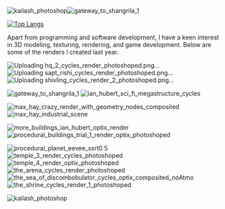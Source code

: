 ![kailash_photoshop](https://github.com/user-attachments/assets/6919d0e3-ab7e-4772-942e-075766d19633)![gateway_to_shangrila_1](https://github.com/user-attachments/assets/1f44ba31-d00b-47fb-8e2a-d34463a5d8d3)<!-- ### Hi there 👋
 -->
<!--
**adityapandeyz/adityapandeyz** is a ✨ _special_ ✨ repository because its `README.md` (this file) appears on your GitHub profile.

Here are some ideas to get you started:

- 🔭 I’m currently working on ...
- 🌱 I’m currently learning ...
- 👯 I’m looking to collaborate on ...
- 🤔 I’m looking for help with ...
- 💬 Ask me about ...
- 📫 How to reach me: ...
- 😄 Pronouns: ...
- ⚡ Fun fact: ...
-->
<!-- ![header](https://capsule-render.vercel.app/api?type=rect&height=200&text=Hello!&fontAlign=70&stroke=00FF00&strokeWidth=3)
 -->
<!--  <p align="center">
  <img src="https://capsule-render.vercel.app/api?type=waving&color=gradient&text=Hello!&height=100&section=header"/>
</p> -->

<!-- <h2><img src="https://emojis.slackmojis.com/emojis/images/1531849430/4246/blob-sunglasses.gif?1531849430" width="30"/> नमस्ते (Namaste)🙏🏻, I'm Aditya Pandey! <img src="https://media.giphy.com/media/12oufCB0MyZ1Go/giphy.gif" width="50"></h2>
<img align='right' src="https://media.giphy.com/media/M9gbBd9nbDrOTu1Mqx/giphy.gif" width="230">
<p><em>Flutter Developer x College Student</a><img src="https://media.giphy.com/media/WUlplcMpOCEmTGBtBW/giphy.gif" width="30"> 
</em></p> -->


<!-- <p align="center">
  <img src= "https://i.giphy.com/media/q217GUnfKAmJlFcjBX/giphy.webp">
</p> -->

<!--- <p align="center">
  <img src= "https://user-images.githubusercontent.com/40023090/213973633-0cb98ab1-4d5e-4a28-a053-c3271fdba4a4.gif"/>
</p> -->

<!-- ![Snake animation](https://github.com/thepiyushmalhotra/thepiyushmalhotra/blob/output/github-contribution-grid-snake.svg) -->
  
<!-- <p align="center">
  <img src="https://capsule-render.vercel.app/api?type=waving&color=gradient&height=100&section=footer"/>
</p>-->

<!-- <p align="center">
  <img src="https://capsule-render.vercel.app/api?text=Hey Everyone!🕹️&animation=fadeIn&type=waving&color=gradient&height=100"/>
</p> -->

<!-- [![Aditya's GitHub stats](https://github-readme-stats.vercel.app/api?username=adityapandeyz)](https://github.com/anuraghazra/github-readme-stats)
 -->
<!-- ![Snake animation](https://github.com/thepiyushmalhotra/thepiyushmalhotra/blob/output/github-contribution-grid-snake.svg) -->

[![Top Langs](https://github-readme-stats.vercel.app/api/top-langs/?username=adityapandeyz&layout=compact&theme=vision-friendly-dark)](https://github.com/anuraghazra/github-readme-stats)

Apart from programming and software development, I have a keen interest in 3D modeling, texturing, rendering, and game development. Below are some of the renders I created last year.

![Uploading hq_2_cycles_render_photoshoped.png…]()
![Uploading sapt_rishi_cycles_render_photoshoped.png…]()
![Uploading shivling_cycles_render_2_photoshoped.png…]()

![gateway_to_shangrila_1](https://github.com/user-attachments/assets/667c040e-d284-4d6c-a41f-57f6bd952de7)
![ian_hubert_sci_fi_megastructure_cycles](https://github.com/user-attachments/assets/7dd257f2-3ac7-472d-b31c-8d4625998dd3)

![max_hay_crazy_render_with_geometry_nodes_composited](https://github.com/user-attachments/assets/9395f6ae-a3bf-4ef9-bd4b-439b70c4180b)
![max_hay_industrial_scene](https://github.com/user-attachments/assets/8977b626-77d7-40a5-b5c6-a392dc5c693f)

![more_buildings_ian_hubert_optix_render](https://github.com/user-attachments/assets/995dcc3e-2fc5-47b2-a88a-387516d89383)
![procedural_buildings_trial_1_render_optix_photoshoped](https://github.com/user-attachments/assets/965a5adb-6894-483b-87e9-4b1b51a1965d)

![procedural_planet_eevee_ssrt0 5](https://github.com/user-attachments/assets/fdbe0c9d-7b81-4c37-8eee-4fcdd21fb9c3)
![temple_3_render_cycles_photoshoped](https://github.com/user-attachments/assets/41f015b1-922b-49db-9448-d6e1152d1a27)
![temple_4_render_optix_photoshoped](https://github.com/user-attachments/assets/be5bd668-488c-4e7e-b0e6-4f8902bc3a62)
![the_arena_cycles_render_photoshoped](https://github.com/user-attachments/assets/eee7b7ee-94ec-478e-a54f-508cdfe8c8f2)
![the_sea_of_discombobulator_cycles_optix_composited_noAtmo](https://github.com/user-attachments/assets/d1acc617-8271-42e0-8123-16ef30d43729)
![the_shrine_cycles_render_1_photoshoped](https://github.com/user-attachments/assets/f36ba5f4-f3f3-4dc3-9e67-d838c079af1b)

![kailash_photoshop](https://github.com/user-attachments/assets/f4d85aee-0e8d-432b-a3aa-a39a889c05d0)
